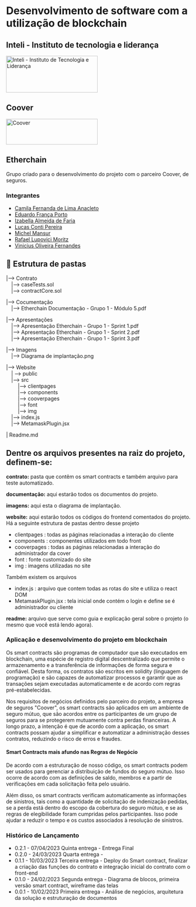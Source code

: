 # Desenvolvimento de software com a utilização de blockchain

## Inteli - Instituto de tecnologia e liderança
<a href= "https://www.inteli.edu.br/"><img src="https://www.inteli.edu.br/wp-content/uploads/2021/08/20172028/marca_1-2.png" alt="Inteli - Instituto de Tecnologia e Liderança" width="250px" height="100px"></a>

## Coover 
<a href= "https://coover.me/"><img src="https://theme.zdassets.com/theme_assets/10391010/252b3a482d39b630006805aa33f3768c9631e75a.png" alt="Coover" width="250px" height="70px" ></a>

## Etherchain
Grupo criado para o desenvolvimento do projeto com o parceiro Coover, de seguros.

<!-- #### adicionar a imagem do grupo -->

### Integrantes 

- [Camila Fernanda de Lima Anacleto](https://www.linkedin.com/in/camilaanacleto/)
- [Eduardo França Porto](https://www.linkedin.com/in/eduardo-franca-porto/)
- [Izabella Almeida de Faria](https://www.linkedin.com/in/izabellaalmeida/)
- [Lucas Conti Pereira](https://www.linkedin.com/in/lucas-conti-pereira-3410b1233/)
- [Michel Mansur](https://www.linkedin.com/in/michel-mansur-26006a219/)
- [Rafael Lupovici Moritz](https://www.linkedin.com/in/rafael-moritz/)
- [Vinicius Oliveira Fernandes](https://www.linkedin.com/in/vinicius-oliveira-fernandes-627b68168/)


## 📁 Estrutura de pastas
|--> Contrato<br>
  &emsp;|--> caseTests.sol<br>
  &emsp;|--> contractCore.sol<br>

|--> Cocumentação<br>
  &emsp;|--> Etherchain Documentação - Grupo 1 - Módulo 5.pdf<br>

|--> Apresentações<br>
  &emsp;|--> Apresentação Etherchain - Grupo 1 - Sprint 1.pdf<br>
  &emsp;|--> Apresentação Etherchain - Grupo 1 - Sprint 2.pdf<br>
  &emsp;|--> Apresentação Etherchain - Grupo 1 - Sprint 3.pdf<br>
  
|--> Imagens<br>
  &emsp;|--> Diagrama de implantação.png<br>
  
|--> Website <br>
  &emsp;| --> public <br>
  &emsp;|--> src<br>
    &emsp; &emsp;|--> clientpages<br>
    &emsp; &emsp;|--> components<br>
    &emsp; &emsp;|--> cooverpages<br>
    &emsp; &emsp;|--> font<br>
    &emsp; &emsp;|--> img<br>
  &emsp;|--> index.js<br>
  &emsp;|--> MetamaskPlugin.jsx<br>


| Readme.md<br>


## <b>Dentre os arquivos presentes na raiz do projeto, definem-se:</b>

<b>contrato:</b> pasta que contêm os smart contracts e também arquivo para teste automatizado.

<b>documentação:</b> aqui estarão todos os documentos do projeto.

<b>imagens:</b> aqui esta o diagrama de implantação.

<b>website:</b> aqui estarão todos os códigos do frontend comentados do projeto. 
Há a seguinte estrutura de pastas dentro desse projeto 

   - clientpages : todas as páginas relacionadas a interação do cliente  
   - components : componentes utilizados em todo front
   - cooverpages : todas as páginas relacionadas a interação do administrador da cover
   - font : fonte customizado do site
   - img : imagens utilizadas no site 

Também existem os arquivos 
   - index.js : arquivo que contem todas as rotas do site e utiliza o react DOM
   - MetamaskPlugin.jsx : tela inicial onde contém o login e define se é administrador ou
 cliente

<b>readme:</b> arquivo que serve como guia e explicação geral sobre o projeto (o mesmo que você está lendo agora).

### Aplicação e desenvolvimento do projeto em blockchain

Os smart contracts são programas de computador que são executados em blockchain, uma espécie de registro digital descentralizado que permite o armazenamento e a transferência de informações de forma segura e confiável. Desta forma, os contratos são escritos em solidity (linguagem de programação) e são capazes de automatizar processos e garantir que as transações sejam executadas automaticamente e de acordo com regras pré-estabelecidas.

Nos requisitos de negócios definidos pelo parceiro do projeto, a empresa de seguros "Coover", os smart contracts são aplicados em um ambiente de seguro mútuo, que são acordos entre os participantes de um grupo de seguros para se protegerem mutuamente contra perdas financeiras. A longo prazo, a intenção é que de acordo com a aplicação, os smart contracts possam ajudar a simplificar e automatizar a administração desses contratos, reduzindo o risco de erros e fraudes.

#### Smart Contracts mais afundo nas Regras de Negócio

De acordo com a estruturação de nosso código, os smart contracts podem ser usados para gerenciar a distribuição de fundos do seguro mútuo. Isso ocorre de acordo com as definições de saldo, membros e a partir de verificações em cada solicitação feita pelo usuário.

Além disso, os smart contracts verificam automaticamente as informações de sinistros, tais como a quantidade de solicitação de indenização pedidas, se a perda está dentro do escopo da cobertura do seguro mútuo, e se as regras de elegibilidade foram cumpridas pelos participantes. Isso pode ajudar a reduzir o tempo e os custos associados à resolução de sinistros.

### Histórico de Lançamento 
- 0.2.1 - 07/04/2023
  Quinta entrega - Entrega Final
- 0.2.0 - 24/03/2023
  Quarta entrega -
- 0.1.1 - 10/03/2023
    Terceira entrega - Deploy do Smart contract, finalizar a criação das funções do contrato e integração inicial do contrato com o front-end
- 0.1.0 - 24/02/2023
  Segunda entrega - Diagrama de blocos, primeira versão smart contract, wireframe das telas
- 0.0.1 - 10/02/2023
  Primeira entrega - Análise de negócios, arquitetura da solução e estruturação de documentos